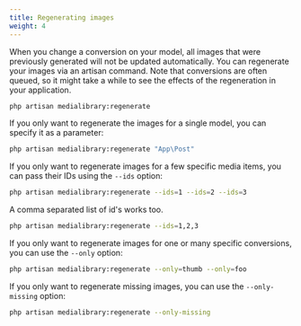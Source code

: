 ```yaml
---
title: Regenerating images
weight: 4
---
```


When you change a conversion on your model, all images that were previously generated will not be updated automatically. You can regenerate your images via an artisan command. Note that conversions are often queued, so it might take a while to see the effects of the regeneration in your application.

```bash
php artisan medialibrary:regenerate
```

If you only want to regenerate the images for a single model, you can specify it as a parameter:

```bash
php artisan medialibrary:regenerate "App\Post"
```

If you only want to regenerate images for a few specific media items, you can pass their IDs using the `--ids` option:

```bash
php artisan medialibrary:regenerate --ids=1 --ids=2 --ids=3
```

A comma separated list of id's works too.

```bash
php artisan medialibrary:regenerate --ids=1,2,3
```

If you only want to regenerate images for one or many specific conversions, you can use the `--only` option:

```bash
php artisan medialibrary:regenerate --only=thumb --only=foo
```

If you only want to regenerate missing images, you can use the `--only-missing` option:

```bash
php artisan medialibrary:regenerate --only-missing
```
